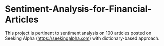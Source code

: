 # Sentiment-Analysis-for-Financial-Articles
This project is pertinent to sentiment analysis on 100 articles posted on Seeking Alpha (https://seekingalpha.com) with dictionary-based approach. 
